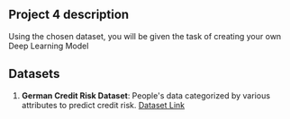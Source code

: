 ## Project 4 description

Using the chosen dataset, you will be given the task of creating your own Deep Learning Model

## Datasets

1. **German Credit Risk Dataset**: People's data categorized by various attributes to predict credit risk. [Dataset Link](https://archive.ics.uci.edu/ml/datasets/Statlog+%28German+Credit+Data%29)

